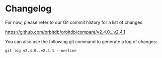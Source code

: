 # Changelog

For now, please refer to our Git commit history for a list of changes.

https://github.com/orbitdb/orbitdb/compare/v2.4.0...v2.4.1

You can also use the following git command to generate a log of changes:

```
git log v2.4.0..v2.4.1 --oneline
```
